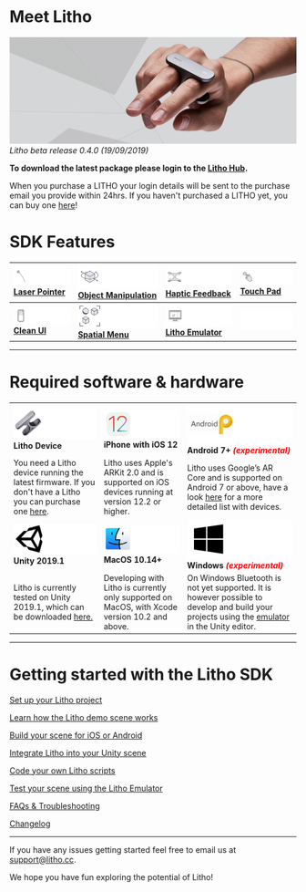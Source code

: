 # Meet Litho

[![Banner image](Images/banner.jpg)](#)
_Litho beta release 0.4.0 (19/09/2019)_

**To download the latest package please login to the [Litho Hub](https://developer.litho.cc/).**

When you purchase a LITHO your login details will be sent to the purchase email you provide within 24hrs. If you haven't purchased a LITHO yet, you can buy one [here](https://www.litho.cc/buy)!

# SDK Features
 |[![](Images/Features/Laser.png)](#)[](Features/README.md)  [**Laser Pointer**](Features/README.md)| [![](Images/Features/Manipulate.png)](#)[](Features/README.md) [**Object Manipulation**](Features/README.md)| [![](Images/Features/Haptics.png)](#)[](Features/README.md) [**Haptic Feedback**](Features/README.md)| [![](Images/Features/TouchInput.png)](#)[](Features/README.md) [**Touch Pad**](Features/README.md)|
 | :--- | :--- | :--- | :--- |
 |[![](Images/Features/CleanUI.png)](#)[](Features/README.md) [**Clean UI**](Features/README.md)| [![](Images/Features/SpatialUI2.png)](#)[](Features/README.md) [**Spatial Menu**](Features/README.md)| [![](Images/Features/Emulator.png)](#)[](Features/README.md) [**Litho Emulator**](Features/README.md)| [![](Images/Icons/Blank.png)](#)[](Features/README.md)|

 ---

# Required software & hardware
| | | |
| :--- | :--- | :--- |
 |[![Litho](Images/Icons/litho.png)](#) **Litho Device**| [![iOS](Images/Icons/ios.png)](#) **iPhone with iOS 12**| [![Android](Images/Icons/Android.png)](#) **Android 7+ <span style="color:red">*(experimental)*</span>** |
| You need a Litho device running the latest firmware. If you don't have a Litho you can purchase one [here](https://www.litho.cc/buy). | Litho uses Apple's ARKit 2.0 and is supported on iOS devices running at version 12.2 or higher.| Litho uses Google’s AR Core and is supported on Android 7 or above, have a look [here](https://developers.google.com/ar/discover/supported-devices) for a more detailed list with devices.  |
|[![Unity](Images/Icons/unity.png)](#) **Unity 2019.1**|[![MacOS 10.14+](Images/Icons/macos.png)](#)**MacOS 10.14+** | [![Windows](Images/Icons/windows.png)](#) **Windows <span style="color:red">*(experimental)*</span>**| 
|Litho is currently tested on Unity 2019.1, which can be downloaded [here.](https://unity3d.com/get-unity/download/archive) | Developing with Litho is currently only supported on MacOS, with Xcode version 10.2 and above.| On Windows Bluetooth is not yet supported. It is however possible to develop and build your projects using the [emulator](Features/LithoEmulator.md) in the Unity editor.|
---

# Getting started with the Litho SDK

[Set up your Litho project](Manual/ProjectSetup.md)

[Learn how the Litho demo scene works](Manual/DemoScene.md)

[Build your scene for iOS or Android](Manual/BuildInstructions.md)

[Integrate Litho into your Unity scene](Manual/UnityIntegration.md)

[Code your own Litho scripts](Manual/UnityScripting.md)

[Test your scene using the Litho Emulator](Features/LithoEmulator.md)

[FAQs & Troubleshooting](Manual/FAQ.md)

[Changelog](Changelog.md)

---

If you have any issues getting started feel free to email us at [support@litho.cc](mailto:support@litho.cc).

We hope you have fun exploring the potential of Litho!
